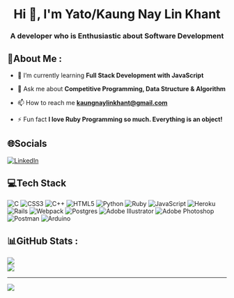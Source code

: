 <h1 align="center">Hi 👋, I'm Yato/Kaung Nay Lin Khant</h1>
<h3 align="center">A developer who is Enthusiastic about Software Development</h3>

## 💫About Me :
- 🌱 I’m currently learning **Full Stack Development with JavaScript**

- 💬 Ask me about **Competitive Programming, Data Structure & Algorithm**

- 📫 How to reach me **kaungnaylinkhant@gmail.com**

- ⚡ Fun fact **I love Ruby Programming so much. Everything is an object!**

## 🌐Socials
[![LinkedIn](https://img.shields.io/badge/LinkedIn-%230077B5.svg?logo=linkedin&logoColor=white)](https://linkedin.com/in/kaung-nay-lin-khant-3303021b2) 

## 💻Tech Stack
![C](https://img.shields.io/badge/c-%2300599C.svg?style=for-the-badge&logo=c&logoColor=white) ![CSS3](https://img.shields.io/badge/css3-%231572B6.svg?style=for-the-badge&logo=css3&logoColor=white) ![C++](https://img.shields.io/badge/c++-%2300599C.svg?style=for-the-badge&logo=c%2B%2B&logoColor=white) ![HTML5](https://img.shields.io/badge/html5-%23E34F26.svg?style=for-the-badge&logo=html5&logoColor=white) ![Python](https://img.shields.io/badge/python-3670A0?style=for-the-badge&logo=python&logoColor=ffdd54) ![Ruby](https://img.shields.io/badge/ruby-%23CC342D.svg?style=for-the-badge&logo=ruby&logoColor=white) ![JavaScript](https://img.shields.io/badge/javascript-%23323330.svg?style=for-the-badge&logo=javascript&logoColor=%23F7DF1E) ![Heroku](https://img.shields.io/badge/heroku-%23430098.svg?style=for-the-badge&logo=heroku&logoColor=white) ![Rails](https://img.shields.io/badge/rails-%23CC0000.svg?style=for-the-badge&logo=ruby-on-rails&logoColor=white) ![Webpack](https://img.shields.io/badge/webpack-%238DD6F9.svg?style=for-the-badge&logo=webpack&logoColor=black) ![Postgres](https://img.shields.io/badge/postgres-%23316192.svg?style=for-the-badge&logo=postgresql&logoColor=white) ![Adobe Illustrator](https://img.shields.io/badge/adobeillustrator-%23FF9A00.svg?style=for-the-badge&logo=adobeillustrator&logoColor=white) ![Adobe Photoshop](https://img.shields.io/badge/adobephotoshop-%2331A8FF.svg?style=for-the-badge&logo=adobephotoshop&logoColor=white) ![Postman](https://img.shields.io/badge/Postman-FF6C37?style=for-the-badge&logo=postman&logoColor=white) ![Arduino](https://img.shields.io/badge/-Arduino-00979D?style=for-the-badge&logo=Arduino&logoColor=white)
## 📊GitHub Stats :
![](https://github-readme-streak-stats.herokuapp.com/?user=YatoAki&theme=dark&hide_border=false)<br/>
![](https://github-readme-stats.vercel.app/api/top-langs/?username=YatoAki&theme=dark&hide_border=false&include_all_commits=false&count_private=false&layout=compact)

---
[![](https://visitcount.itsvg.in/api?id=YatoAki&icon=0&color=0)](https://visitcount.itsvg.in)
